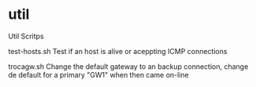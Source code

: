 # util
Util Scritps

test-hosts.sh	Test if an host is alive or aceppting ICMP connections

trocagw.sh    Change the default gateway to an backup connection, change de default for a primary "GW1" when then came on-line
